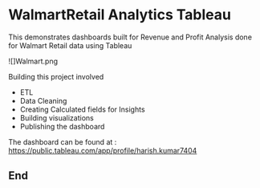 # WalmartRetail Analytics Tableau

This demonstrates dashboards built for Revenue and Profit Analysis done for Walmart Retail data using Tableau

![]Walmart.png

Building this project involved 
  - ETL 
  - Data Cleaning
  - Creating Calculated fields for Insights
  - Building visualizations 
  - Publishing the dashboard

The dashboard can be found at :
https://public.tableau.com/app/profile/harish.kumar7404

## End
